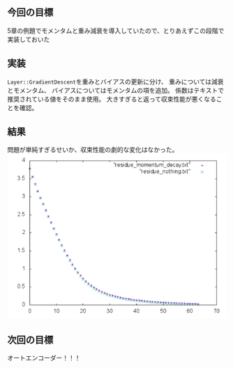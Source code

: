 ## 今回の目標
5章の例題でモメンタムと重み減衰を導入していたので、とりあえずこの段階で実装しておいた

## 実装
`Layer::GradientDescent`を重みとバイアスの更新に分け、
重みについては減衰とモメンタム、
バイアスについてはモメンタムの項を追加。
係数はテキストで推奨されている値をそのまま使用。
大きすぎると返って収束性能が悪くなることを確認。

## 結果
問題が単純すぎるせいか、収束性能の劇的な変化はなかった。
![residue](https://github.com/sergeant-wizard/neural_network/blob/master/back_propagation_20150702/residue.png)

## 次回の目標
オートエンコーダー！！！
